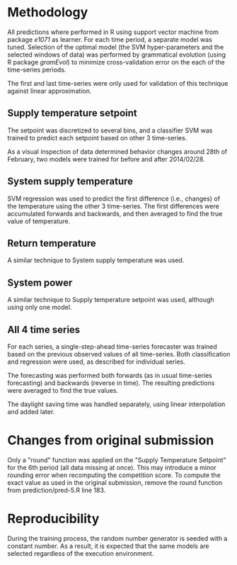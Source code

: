 Methodology
===========

All predictions where performed in R using support vector machine from package
*e1071* as learner. For each time period, a separate model was tuned.
Selection of the optimal model (the SVM hyper-parameters and the selected
windows of data) was performed  by grammatical evolution (using R package
*gramEvol*) to minimize  cross-validation error on the each of the time-series
periods.

The first and last time-series were only used for validation of this technique
against linear approximation.

## Supply temperature setpoint

The setpoint was discretized to several bins, and a classifier SVM was trained
to predict each setpoint based on other 3 time-series.

As a visual inspection of data determined behavior changes around 28th of
February, two models were trained for before and after 2014/02/28.

## System supply temperature

SVM regression was used to predict the first difference (i.e., changes) of
the temperature using the other 3 time-series. The first differences were
accumulated forwards and backwards, and then averaged to find the true value
of temperature.

## Return temperature

A similar technique to System supply temperature was used.

## System power

A similar technique to Supply temperature setpoint was used, although using 
only one model.

## All 4 time series

For each series, a single-step-ahead time-series forecaster was trained based
on the previous observed values of all time-series. Both classification and
regression were used, as described for individual series.

The forecasting was performed both forwards (as in usual time-series
forecasting) and backwards (reverse in time). The resulting predictions were
averaged to find the true values.

The daylight saving time was handled separately, using linear interpolation
and added later.


Changes from original submission
================================
Only a "round" function was applied on the "Supply Temperature Setpoint" for
the 6th period (all data missing at once). This may introduce a minor rounding
error when recomputing the competition score. 
To compute the exact value as used in the original submission, remove the 
round function from prediction/pred-5.R line 183.


Reproducibility 
===============
During the training process, the random number
generator is seeded with a constant number. As a result, it is expected that
the same models are selected regardless of the execution environment.
